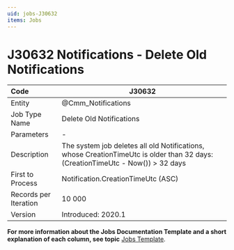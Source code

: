 ```yaml
---
uid: jobs-J30632
items: Jobs
---
```


# J30632 Notifications - Deletе Old Notifications

| Code                  | J30632                                                       |
| :-------------------- | ------------------------------------------------------------ |
| Entity                | @Cmm_Notifications                                           |
| Job Type Name         | Deletе Old Notifications                                     |
| Parameters            | -                                                            |
| Description           | The system job deletes all old Notifications, whose CreationTimeUtc is older than 32 days:(CreationTimeUtc - Now()) > 32 days |
| First to Process      | Notification.CreationTimeUtc (ASC)                           |
| Records per Iteration | 10 000                                                       |
| Version               | Introduced: 2020.1                                           |

**For more information about the Jobs Documentation Template and a short explanation of each column, see topic** [Jobs Template](~/templates/template-description-jobs.md).
